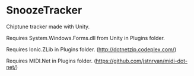 # SnoozeTracker
Chiptune tracker made with Unity.

Requires System.Windows.Forms.dll from Unity in Plugins folder.

Requires Ionic.ZLib in Plugins folder. (http://dotnetzip.codeplex.com/)

Requires MIDI.Net in Plugins folder. (https://github.com/jstnryan/midi-dot-net/)